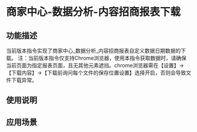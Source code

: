 # 商家中心-数据分析-内容招商报表下载
## 功能描述
当前版本指令实现了商家中心_数据分析_内容招商报表自定义数据日期数据的下载。
注：当前版本指令仅支持Chrome浏览器，使用本指令获取数据时，请确保当前页面为指定报表页面，且无其他元素遮挡。chrome浏览器需在【设置】→【下载内容】→【下载前询问每个文件的保存位置设置】选择开启，否则会导致文件下载异常。
## 使用说明
## 应用场景
